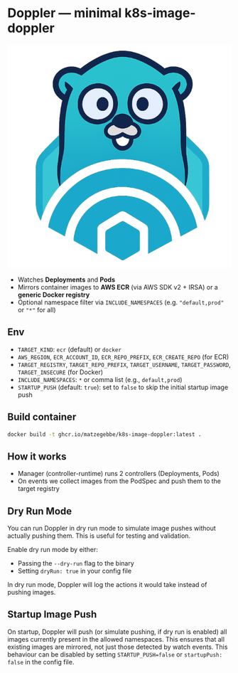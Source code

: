 # Doppler — minimal k8s-image-doppler

![doppler logo](doppler-logo.png)

- Watches **Deployments** and **Pods**
- Mirrors container images to **AWS ECR** (via AWS SDK v2 + IRSA) or a **generic Docker registry**
- Optional namespace filter via `INCLUDE_NAMESPACES` (e.g. `"default,prod"` or `"*"` for all)

## Env
- `TARGET_KIND`: `ecr` (default) or `docker`
- `AWS_REGION`, `ECR_ACCOUNT_ID`, `ECR_REPO_PREFIX`, `ECR_CREATE_REPO` (for ECR)
- `TARGET_REGISTRY`, `TARGET_REPO_PREFIX`, `TARGET_USERNAME`, `TARGET_PASSWORD`, `TARGET_INSECURE` (for Docker)
- `INCLUDE_NAMESPACES`: `*` or comma list (e.g., `default,prod`)
- `STARTUP_PUSH` (default: `true`): set to `false` to skip the initial startup image push

## Build container
```bash
docker build -t ghcr.io/matzegebbe/k8s-image-doppler:latest .
```

## How it works
- Manager (controller-runtime) runs 2 controllers (Deployments, Pods)
- On events we collect images from the PodSpec and push them to the target registry

## Dry Run Mode

You can run Doppler in dry run mode to simulate image pushes without actually pushing them. This is useful for testing and validation.

Enable dry run mode by either:
- Passing the `--dry-run` flag to the binary
- Setting `dryRun: true` in your config file

In dry run mode, Doppler will log the actions it would take instead of pushing images.

## Startup Image Push

On startup, Doppler will push (or simulate pushing, if dry run is enabled) all images currently present in the allowed namespaces. This ensures that all existing images are mirrored, not just those detected by watch events. This behaviour can be disabled by setting `STARTUP_PUSH=false` or `startupPush: false` in the config file.
